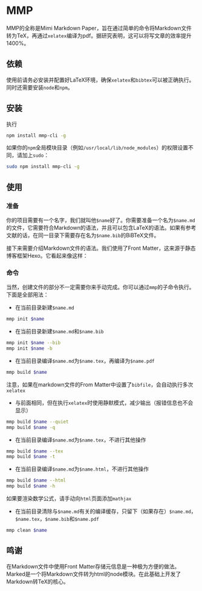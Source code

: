 # MMP

MMP的全称是Mimi Markdown Paper，旨在通过简单的命令将Markdown文件转为TeX，再通过`xelatex`编译为pdf。据研究表明，这可以将写文章的效率提升1400%。

## 依赖

使用前请务必安装并配置好LaTeX环境，确保`xelatex`和`bibtex`可以被正确执行。  
同时还需要安装`node`和`npm`。

## 安装

执行
```bash
npm install mmp-cli -g
```
如果你的`npm`全局模块目录（例如`/usr/local/lib/node_modules`）的权限设置不同，请加上`sudo`：
```bash
sudo npm install mmp-cli -g
```

## 使用

### 准备

你的项目需要有一个名字，我们就叫他`$name`好了。你需要准备一个名为`$name.md`的文件，它需要符合Markdown的语法，并且可以包含LaTeX的语法。如果有参考文献的话，在同一目录下需要存在名为`$name.bib`的BiBTeX文件。

接下来需要介绍Markdown文件的语法。我们使用了Front Matter，这来源于静态博客框架Hexo。它看起来像这样：

### 命令

当然，创建文件的部分不一定需要你来手动完成。你可以通过`mmp`的子命令执行。下面是全部用法：

- 在当前目录新建`$name.md`
```bash
mmp init $name
```
- 在当前目录新建`$name.md`和`$name.bib`
```bash
mmp init $name --bib
mmp init $name -b
```
- 在当前目录编译`$name.md`为`$name.tex`，再编译为`$name.pdf`
```bash
mmp build $name
```
注意，如果在markdown文件的From Matter中设置了`bibfile`，会自动执行多次`xelatex`
- 与前面相同，但在执行`xelatex`时使用静默模式，减少输出（报错信息也不会显示）
```bash
mmp build $name --quiet
mmp build $name -q
```
- 在当前目录编译`$name.md`为`$name.tex`，不进行其他操作
```bash
mmp build $name --tex
mmp build $name -t
```
- 在当前目录编译`$name.md`为`$name.html`，不进行其他操作
```bash
mmp build $name --html
mmp build $name -h
```
如果要渲染数学公式，请手动向`html`页面添加`mathjax`
- 在当前目录清除与`$name.md`有关的编译缓存，只留下（如果存在）`$name.md`，`$name.tex`，`$name.bib`和`$name.pdf`
```bash
mmp clean $name
```

## 鸣谢

在Markdown文件中使用Front Matter存储元信息是一种极为方便的做法。  
Marked是一个将Markdown文件转为html的node模块。在此基础上开发了Markdown转TeX的核心。
